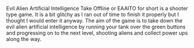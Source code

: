 Evil Alien Artificial Intelligence Take Offline or EAAITO for short is a shooter type game.  It is a bit glitchy as I ran out of time to finish it properly but I thought I would enter it anyway.  The aim of the game is to take down the evil alien artificial intelligence by running your tank over the green buttons and progressing on to the next level, shooting aliens and collect power ups along the way.